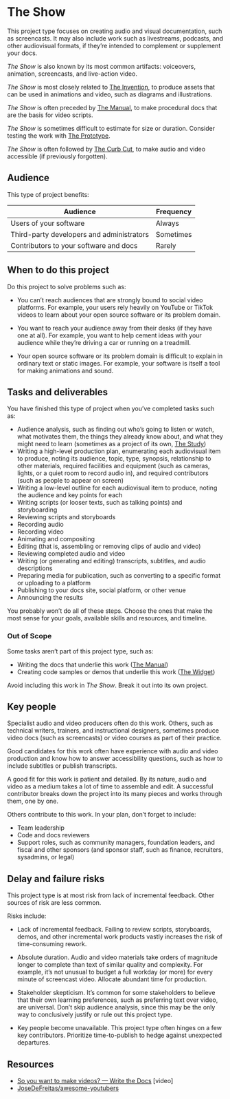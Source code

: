 # The Show

This project type focuses on creating audio and visual documentation, such as screencasts.
It may also include work such as livestreams, podcasts, and other audiovisual formats, if they’re intended to complement or supplement your docs.

_The Show_ is also known by its most common artifacts: voiceovers, animation, screencasts, and live-action video.

_The Show_ is most closely related to [The Invention](#), to produce assets that can be used in animations and video, such as diagrams and illustrations.

_The Show_ is often preceded by [The Manual](./manual.md), to make procedural docs that are the basis for video scripts.

_The Show_ is sometimes difficult to estimate for size or duration.
Consider testing the work with [The Prototype](./prototype.md).

_The Show_ is often followed by [The Curb Cut](#), to make audio and video accessible (if previously forgotten).

## Audience

This type of project benefits:

<table>
  <thead>
    <tr>
      <th>Audience</th>
      <th>Frequency</th>
    </tr>
  </thead>
  <tbody>
    <tr>
      <td>Users of your software</td>
      <td>Always</td>
    </tr>
    <tr>
      <td>Third-party developers and administrators</td>
      <td>Sometimes</td>
    </tr>
    <tr>
      <td>Contributors to your software and docs</td>
      <td>Rarely</td>
    </tr>
  </tbody>
</table>

## When to do this project

Do this project to solve problems such as:

- You can’t reach audiences that are strongly bound to social video platforms.
  For example, your users rely heavily on YouTube or TikTok videos to learn about your open source software or its problem domain.

- You want to reach your audience away from their desks (if they have one at all).
  For example, you want to help cement ideas with your audience while they’re driving a car or running on a treadmill.

- Your open source software or its problem domain is difficult to explain in ordinary text or static images.
  For example, your software is itself a tool for making animations and sound.

## Tasks and deliverables

You have finished this type of project when you’ve completed tasks such as:

- Audience analysis, such as finding out who’s going to listen or watch, what motivates them, the things they already know about, and what they might need to learn (sometimes as a project of its own, [The Study](./study.md))
- Writing a high-level production plan, enumerating each audiovisual item to produce, noting its audience, topic, type, synopsis, relationship to other materials, required facilities and equipment (such as cameras, lights, or a quiet room to record audio in), and required contributors (such as people to appear on screen)
- Writing a low-level outline for each audiovisual item to produce, noting the audience and key points for each
- Writing scripts (or looser texts, such as talking points) and storyboarding
- Reviewing scripts and storyboards
- Recording audio
- Recording video
- Animating and compositing
- Editing (that is, assembling or removing clips of audio and video)
- Reviewing completed audio and video
- Writing (or generating and editing) transcripts, subtitles, and audio descriptions
- Preparing media for publication, such as converting to a specific format or uploading to a platform
- Publishing to your docs site, social platform, or other venue
- Announcing the results

You probably won’t do all of these steps.
Choose the ones that make the most sense for your goals, available skills and resources, and timeline.

### Out of Scope

Some tasks aren’t part of this project type, such as:

- Writing the docs that underlie this work ([The Manual](./manual.md))
- Creating code samples or demos that underlie this work ([The Widget](./widget.md))

Avoid including this work in _The Show_.
Break it out into its own project.

## Key people

Specialist audio and video producers often do this work.
Others, such as technical writers, trainers, and instructional designers, sometimes produce video docs (such as screencasts) or video courses as part of their practice.

Good candidates for this work often have experience with audio and video production and know how to answer accessibility questions, such as how to include subtitles or publish transcripts.

A good fit for this work is patient and detailed.
By its nature, audio and video as a medium takes a lot of time to assemble and edit.
A successful contributor breaks down the project into its many pieces and works through them, one by one.

Others contribute to this work.
In your plan, don’t forget to include:

- Team leadership
- Code and docs reviewers
- Support roles, such as community managers, foundation leaders, and fiscal and other sponsors (and sponsor staff, such as finance, recruiters, sysadmins, or legal)

## Delay and failure risks

This project type is at most risk from lack of incremental feedback.
Other sources of risk are less common.

Risks include:

- Lack of incremental feedback.
  Failing to review scripts, storyboards, demos, and other incremental work products vastly increases the risk of time-consuming rework.

- Absolute duration.
  Audio and video materials take orders of magnitude longer to complete than text of similar quality and complexity.
  For example, it’s not unusual to budget a full workday (or more) for every minute of screencast video.
  Allocate abundant time for production.

- Stakeholder skepticism.
  It’s common for some stakeholders to believe that their own learning preferences, such as preferring text over video, are universal.
  Don’t skip audience analysis, since this may be the only way to conclusively justify or rule out this project type.

- Key people become unavailable.
  This project type often hinges on a few key contributors.
  Prioritize time-to-publish to hedge against unexpected departures.

## Resources

- [So you want to make videos? — Write the Docs](https://www.writethedocs.org/videos/prague/2018/so-you-want-to-make-videos-sarah-ley-hamilton/) \[video\]
- [JoseDeFreitas/awesome-youtubers](https://github.com/JoseDeFreitas/awesome-youtubers#readme)
